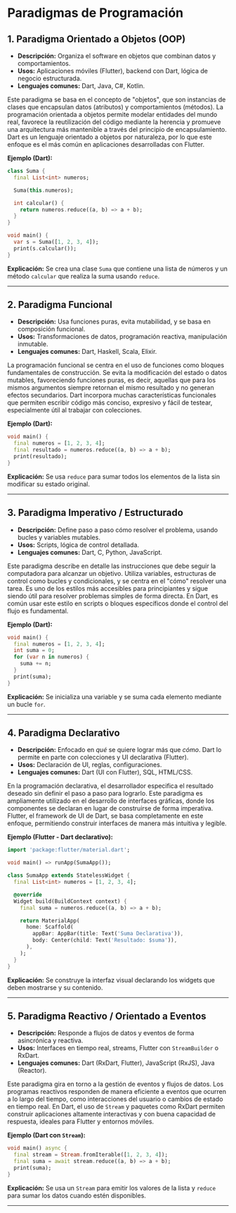 
# Paradigmas de Programación

## 1. Paradigma Orientado a Objetos (OOP)

- **Descripción:** Organiza el software en objetos que combinan datos y comportamientos.
- **Usos:** Aplicaciones móviles (Flutter), backend con Dart, lógica de negocio estructurada.
- **Lenguajes comunes:** Dart, Java, C#, Kotlin.

Este paradigma se basa en el concepto de "objetos", que son instancias de clases que encapsulan datos (atributos) y comportamientos (métodos). La programación orientada a objetos permite modelar entidades del mundo real, favorece la reutilización del código mediante la herencia y promueve una arquitectura más mantenible a través del principio de encapsulamiento. Dart es un lenguaje orientado a objetos por naturaleza, por lo que este enfoque es el más común en aplicaciones desarrolladas con Flutter.

**Ejemplo (Dart):**
```dart
class Suma {
  final List<int> numeros;

  Suma(this.numeros);

  int calcular() {
    return numeros.reduce((a, b) => a + b);
  }
}

void main() {
  var s = Suma([1, 2, 3, 4]);
  print(s.calcular());
}
```

**Explicación:** Se crea una clase `Suma` que contiene una lista de números y un método `calcular` que realiza la suma usando `reduce`.

---

## 2. Paradigma Funcional

- **Descripción:** Usa funciones puras, evita mutabilidad, y se basa en composición funcional.
- **Usos:** Transformaciones de datos, programación reactiva, manipulación inmutable.
- **Lenguajes comunes:** Dart, Haskell, Scala, Elixir.

La programación funcional se centra en el uso de funciones como bloques fundamentales de construcción. Se evita la modificación del estado o datos mutables, favoreciendo funciones puras, es decir, aquellas que para los mismos argumentos siempre retornan el mismo resultado y no generan efectos secundarios. Dart incorpora muchas características funcionales que permiten escribir código más conciso, expresivo y fácil de testear, especialmente útil al trabajar con colecciones.

**Ejemplo (Dart):**
```dart
void main() {
  final numeros = [1, 2, 3, 4];
  final resultado = numeros.reduce((a, b) => a + b);
  print(resultado);
}
```

**Explicación:** Se usa `reduce` para sumar todos los elementos de la lista sin modificar su estado original.

---

## 3. Paradigma Imperativo / Estructurado

- **Descripción:** Define paso a paso cómo resolver el problema, usando bucles y variables mutables.
- **Usos:** Scripts, lógica de control detallada.
- **Lenguajes comunes:** Dart, C, Python, JavaScript.

Este paradigma describe en detalle las instrucciones que debe seguir la computadora para alcanzar un objetivo. Utiliza variables, estructuras de control como bucles y condicionales, y se centra en el "cómo" resolver una tarea. Es uno de los estilos más accesibles para principiantes y sigue siendo útil para resolver problemas simples de forma directa. En Dart, es común usar este estilo en scripts o bloques específicos donde el control del flujo es fundamental.

**Ejemplo (Dart):**
```dart
void main() {
  final numeros = [1, 2, 3, 4];
  int suma = 0;
  for (var n in numeros) {
    suma += n;
  }
  print(suma);
}
```

**Explicación:** Se inicializa una variable y se suma cada elemento mediante un bucle `for`.

---

## 4. Paradigma Declarativo

- **Descripción:** Enfocado en *qué* se quiere lograr más que *cómo*. Dart lo permite en parte con colecciones y UI declarativa (Flutter).
- **Usos:** Declaración de UI, reglas, configuraciones.
- **Lenguajes comunes:** Dart (UI con Flutter), SQL, HTML/CSS.

En la programación declarativa, el desarrollador especifica el resultado deseado sin definir el paso a paso para lograrlo. Este paradigma es ampliamente utilizado en el desarrollo de interfaces gráficas, donde los componentes se declaran en lugar de construirse de forma imperativa. Flutter, el framework de UI de Dart, se basa completamente en este enfoque, permitiendo construir interfaces de manera más intuitiva y legible.

**Ejemplo (Flutter - Dart declarativo):**
```dart
import 'package:flutter/material.dart';

void main() => runApp(SumaApp());

class SumaApp extends StatelessWidget {
  final List<int> numeros = [1, 2, 3, 4];

  @override
  Widget build(BuildContext context) {
    final suma = numeros.reduce((a, b) => a + b);

    return MaterialApp(
      home: Scaffold(
        appBar: AppBar(title: Text('Suma Declarativa')),
        body: Center(child: Text('Resultado: $suma')),
      ),
    );
  }
}
```

**Explicación:** Se construye la interfaz visual declarando los widgets que deben mostrarse y su contenido.

---

## 5. Paradigma Reactivo / Orientado a Eventos

- **Descripción:** Responde a flujos de datos y eventos de forma asincrónica y reactiva.
- **Usos:** Interfaces en tiempo real, streams, Flutter con `StreamBuilder` o RxDart.
- **Lenguajes comunes:** Dart (RxDart, Flutter), JavaScript (RxJS), Java (Reactor).

Este paradigma gira en torno a la gestión de eventos y flujos de datos. Los programas reactivos responden de manera eficiente a eventos que ocurren a lo largo del tiempo, como interacciones del usuario o cambios de estado en tiempo real. En Dart, el uso de `Stream` y paquetes como RxDart permiten construir aplicaciones altamente interactivas y con buena capacidad de respuesta, ideales para Flutter y entornos móviles.

**Ejemplo (Dart con `Stream`):**
```dart
void main() async {
  final stream = Stream.fromIterable([1, 2, 3, 4]);
  final suma = await stream.reduce((a, b) => a + b);
  print(suma);
}
```

**Explicación:** Se usa un `Stream` para emitir los valores de la lista y `reduce` para sumar los datos cuando estén disponibles.

---
